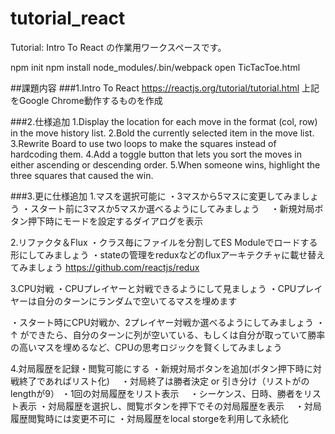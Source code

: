 # tutorial_react
Tutorial: Intro To React の作業用ワークスペースです。

npm init
npm install
node_modules/.bin/webpack
open TicTacToe.html

##課題内容
###1.Intro To React
https://reactjs.org/tutorial/tutorial.html
上記をGoogle Chrome動作するものを作成

###2.仕様追加
1.Display the location for each move in the format (col, row) in the move history list.
2.Bold the currently selected item in the move list.
3.Rewrite Board to use two loops to make the squares instead of hardcoding them.
4.Add a toggle button that lets you sort the moves in either ascending or descending order.
5.When someone wins, highlight the three squares that caused the win.

###3.更に仕様追加
1.マスを選択可能に
・3マスから5マスに変更してみましょう
・スタート前に3マスか5マスか選べるようにしてみましょう
　・新規対局ボタン押下時にモードを設定するダイアログを表示

2.リファクタ＆Flux
・クラス毎にファイルを分割してES Moduleでロードする形にしてみましょう
・stateの管理をreduxなどのfluxアーキテクチャに載せ替えてみましょう
https://github.com/reactjs/redux

3.CPU対戦
・CPUプレイヤーと対戦できるようにして見ましょう
     ・CPUプレイヤーは自分のターンにランダムで空いてるマスを埋めます

・スタート時にCPU対戦か、2プレイヤー対戦か選べるようにしてみましょう
     ・↑ ができたら、自分のターンに列が空いている、もしくは自分が取っていて勝率の高いマスを埋めるなど、CPUの思考ロジックを賢くしてみましょう

4.対局履歴を記録・閲覧可能にする
・新規対局ボタンを追加(ボタン押下時に対戦終了であればリスト化)
　・対局終了は勝者決定 or 引き分け（リストがのlengthが9）
・1回の対局履歴をリスト表示
　・シーケンス、日時、勝者をリスト表示
・対局履歴を選択し、閲覧ボタンを押下でその対局履歴を表示
　・対局履歴閲覧時には変更不可に
・対局履歴をlocal storgeを利用して永続化